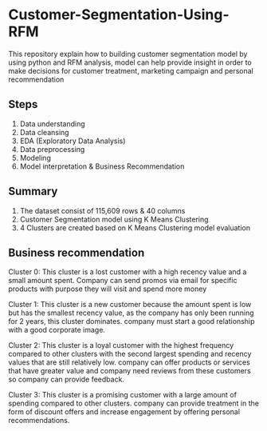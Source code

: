 # Customer-Segmentation-Using-RFM
This repository explain how to building customer segmentation model by using python and RFM analysis, model can help provide insight in order to make decisions for customer treatment, marketing campaign and personal recommendation
## Steps
1. Data understanding
2. Data cleansing
3. EDA (Exploratory Data Analysis)
4. Data preprocessing 
5. Modeling
6. Model interpretation & Business Recommendation
## Summary
1. The dataset consist of 115,609 rows & 40 columns
2. Customer Segmentation model using K Means Clustering
3. 4 Clusters are created based on K Means Clustering model evaluation 
## Business recommendation
Cluster 0:
This cluster is a lost customer with a high recency value and a small amount spent. Company can send promos via email for specific products with purpose they will visit and spend more money

Cluster 1:
This cluster is a new customer because the amount spent is low but has the smallest recency value, as the company has only been running for 2 years, this cluster dominates. company must start a good relationship with a good corporate image.

Cluster 2:
This cluster is a loyal customer with the highest frequency compared to other clusters with the second largest spending and recency values that are still relatively low. company can offer products or services that have greater value and company need reviews from these customers so company can provide feedback.

Cluster 3:
This cluster is a promising customer with a large amount of spending compared to other clusters. company can provide treatment in the form of discount offers and increase engagement by offering personal recommendations.
